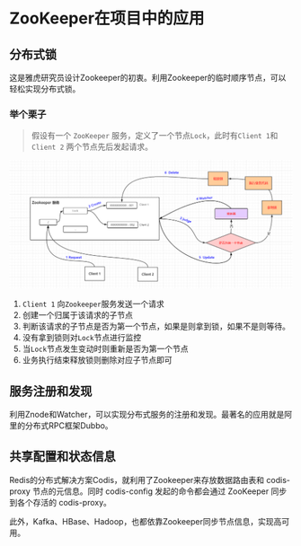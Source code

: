 #  ZooKeeper在项目中的应用

## **分布式锁**

这是雅虎研究员设计Zookeeper的初衷。利用Zookeeper的临时顺序节点，可以轻松实现分布式锁。

### 举个栗子

> 假设有一个 `ZooKeeper` 服务，定义了一个节点`Lock`，此时有`Client 1`和`Client 2` 两个节点先后发起请求。

![1592904410059](../../image/1592904410059.png)

1. `Client 1` 向`Zookeeper`服务发送一个请求
2. 创建一个归属于该请求的子节点
3. 判断该请求的子节点是否为第一个节点，如果是则拿到锁，如果不是则等待。
4. 没有拿到锁则对`Lock`节点进行监控
5. 当`Lock`节点发生变动时则重新是否为第一个节点
6. 业务执行结束释放锁则删除对应子节点即可



## **服务注册和发现**

利用Znode和Watcher，可以实现分布式服务的注册和发现。最著名的应用就是阿里的分布式RPC框架Dubbo。



## **共享配置和状态信息**

Redis的分布式解决方案Codis，就利用了Zookeeper来存放数据路由表和 codis-proxy 节点的元信息。同时 codis-config 发起的命令都会通过 ZooKeeper 同步到各个存活的 codis-proxy。

此外，Kafka、HBase、Hadoop，也都依靠Zookeeper同步节点信息，实现高可用。

